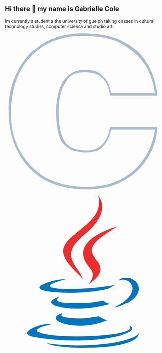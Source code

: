 ## Hi there 👋 my name is Gabrielle Cole

Im currently a student a the university of guelph taking classes in cultural technology studies, computer science and studio art.

<svg xmlns="http://www.w3.org/2000/svg" viewBox="0 0 128 128"><path fill="#a9bacd" d="M63 0C46 0 31 6 20 17A66 66 0 0 0 3 64c0 19 6 35 17 47 11 11 27 17 47 17 32 0 55-19 58-50v-1H86v1c-1 5-3 10-6 13s-7 5-13 5c-10 0-16-3-19-9s-4-14-4-22c0-11 2-20 6-25 3-6 8-8 15-8 6 0 11 1 14 4 4 3 6 8 7 14v1h39v-1c-2-16-8-28-18-37C96 4 82 0 63 0Zm0 2c19 0 33 4 42 13 10 8 16 19 18 34H87c-1-6-3-11-7-14-3-4-9-5-15-5-7 0-13 3-17 9s-6 15-6 26c0 8 1 17 4 23 4 6 10 10 21 10 6 0 11-2 14-6 3-3 5-8 6-13h36c-4 29-25 47-56 47-20 0-35-6-46-17A62 62 0 0 1 5 64c0-19 6-35 17-46C32 8 46 2 63 2Z" /></svg>

<svg xmlns="http://www.w3.org/2000/svg" viewBox="0 0 128 128"><path fill="#0074BD" d="M47.617 98.12s-4.767 2.774 3.397 3.71c9.892 1.13 14.947.968 25.845-1.092 0 0 2.871 1.795 6.873 3.351-24.439 10.47-55.308-.607-36.115-5.969zm-2.988-13.665s-5.348 3.959 2.823 4.805c10.567 1.091 18.91 1.18 33.354-1.6 0 0 1.993 2.025 5.132 3.131-29.542 8.64-62.446.68-41.309-6.336z"/><path fill="#EA2D2E" d="M69.802 61.271c6.025 6.935-1.58 13.17-1.58 13.17s15.289-7.891 8.269-17.777c-6.559-9.215-11.587-13.792 15.635-29.58 0 .001-42.731 10.67-22.324 34.187z"/><path fill="#0074BD" d="M102.123 108.229s3.529 2.91-3.888 5.159c-14.102 4.272-58.706 5.56-71.094.171-4.451-1.938 3.899-4.625 6.526-5.192 2.739-.593 4.303-.485 4.303-.485-4.953-3.487-32.013 6.85-13.743 9.815 49.821 8.076 90.817-3.637 77.896-9.468zM49.912 70.294s-22.686 5.389-8.033 7.348c6.188.828 18.518.638 30.011-.326 9.39-.789 18.813-2.474 18.813-2.474s-3.308 1.419-5.704 3.053c-23.042 6.061-67.544 3.238-54.731-2.958 10.832-5.239 19.644-4.643 19.644-4.643zm40.697 22.747c23.421-12.167 12.591-23.86 5.032-22.285-1.848.385-2.677.72-2.677.72s.688-1.079 2-1.543c14.953-5.255 26.451 15.503-4.823 23.725 0-.002.359-.327.468-.617z"/><path fill="#EA2D2E" d="M76.491 1.587S89.459 14.563 64.188 34.51c-20.266 16.006-4.621 25.13-.007 35.559-11.831-10.673-20.509-20.07-14.688-28.815C58.041 28.42 81.722 22.195 76.491 1.587z"/><path fill="#0074BD" d="M52.214 126.021c22.476 1.437 57-.8 57.817-11.436 0 0-1.571 4.032-18.577 7.231-19.186 3.612-42.854 3.191-56.887.874 0 .001 2.875 2.381 17.647 3.331z"/></svg>

